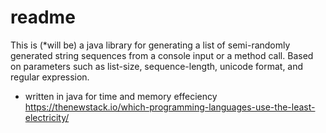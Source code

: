 # readme

This is (*will be) a java library for generating a list of semi-randomly generated string sequences from a console input or a method call. Based on parameters such as list-size, sequence-length, unicode format, and regular expression.

- written in java for time and memory effeciency https://thenewstack.io/which-programming-languages-use-the-least-electricity/
